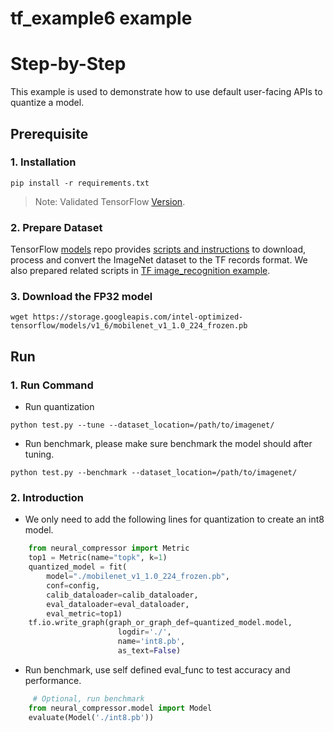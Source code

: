 tf_example6 example
=====================

Step-by-Step
============

This example is used to demonstrate how to use default user-facing APIs to quantize a model.

## Prerequisite
### 1. Installation
```shell
pip install -r requirements.txt
```
> Note: Validated TensorFlow [Version](/docs/source/installation_guide.md#validated-software-environment).

### 2. Prepare Dataset  
TensorFlow [models](https://github.com/tensorflow/models) repo provides [scripts and instructions](https://github.com/tensorflow/models/tree/master/research/slim#an-automated-script-for-processing-imagenet-data) to download, process and convert the ImageNet dataset to the TF records format.
We also prepared related scripts in [TF image_recognition example](/examples/tensorflow/image_recognition/tensorflow_models/mobilenet_v1/quantization/ptq#3-prepare-dataset). 

### 3. Download the FP32 model
```shell
wget https://storage.googleapis.com/intel-optimized-tensorflow/models/v1_6/mobilenet_v1_1.0_224_frozen.pb
```

## Run
### 1. Run Command
* Run quantization
```shell
python test.py --tune --dataset_location=/path/to/imagenet/
``` 
* Run benchmark, please make sure benchmark the model should after tuning.
```shell
python test.py --benchmark --dataset_location=/path/to/imagenet/
``` 

### 2. Introduction
* We only need to add the following lines for quantization to create an int8 model.
```python
    from neural_compressor import Metric
    top1 = Metric(name="topk", k=1)
    quantized_model = fit(
        model="./mobilenet_v1_1.0_224_frozen.pb",
        conf=config,
        calib_dataloader=calib_dataloader,
        eval_dataloader=eval_dataloader,
        eval_metric=top1)
    tf.io.write_graph(graph_or_graph_def=quantized_model.model,
                        logdir='./',
                        name='int8.pb',
                        as_text=False)
```
* Run benchmark, use self defined eval_func to test accuracy and performance.
```python
     # Optional, run benchmark 
    from neural_compressor.model import Model
    evaluate(Model('./int8.pb'))
```
